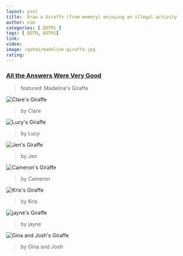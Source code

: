 ```yaml
---
layout: post
title:  Draw a Giraffe (from memory) enjoying an illegal activity
author: nim
categories: [ QOTM1 ]
tags: [ QOTM, QOTM1]
link:
video: 
image: /qotm1/madeline-giraffe.jpg
rating: 
---
```


### [All the Answers Were Very Good](/QOTM1-animals-4)

> featured: Madeline's Giraffe

![Clare's Giraffe](/assets/images/qotm1/clare-giraffe.jpg)
> by Clare

![Lucy's Giraffe](/assets/images/qotm1/Lucy-giraffe.jpg)
> by Lucy

![Jen's Giraffe](/assets/images/qotm1/Jen-giraffe.jpg)
> by Jen

![Cameron's Giraffe](/assets/images/qotm1/cameron-giraffe.jpg)
> by Cameron

![Kris's Giraffe](/assets/images/qotm1/kris-giraffe.jpg)
> by Kris

![jayne's Giraffe](/assets/images/qotm1/jayne-giraffe.jpeg)
> by jayne

![Gina and Josh's Giraffe](/assets/images/qotm1/gina-josh-giraffe.png)
> by Gina and Josh
